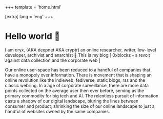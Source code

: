 +++
template = 'home.html'

[extra]
lang = 'eng'
+++

# Hello world 👋

I am oryx, (AKA deepnet AKA cryptr) an online researcher, writer, low-level developer, archivist and anarchist 🏴
This is my blog [ 0xblockz - a revolt against data collection and the corporate web ]

Our online user-space has been reduced to a handful of companies that have a monopoly over information. There is movement that is 
shaping an online revolution like the indieweb, fediverse, static blogs, rss and the classic webring. In a age of corporate surveillance, there are more data points collected on the average user then ever before, serving as the primary commodity for big tech and AI. The relentless pursuit of information casts a shadow of our digital landscape, bluring the lines between consumer and product; shrinking the size of our online landscape to just a handful of websites owned by the same companies.
